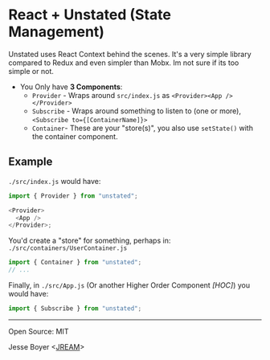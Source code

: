 # React + Unstated (State Management)

Unstated uses React Context behind the scenes. It's a very simple library compared
to Redux and even simpler than Mobx. Im not sure if its too simple or not.

- You Only have **3 Components**:
  - `Provider` - Wraps around `src/index.js` as `<Provider><App /></Provider>`
  - `Subscribe` - Wraps around something to listen to (one or more), `<Subscribe to={[ContainerName]}>`
  - `Container`- These are your "store(s)", you also use `setState()` with the container component.

## Example

`./src/index.js` would have:

```js
import { Provider } from "unstated";

<Provider>
  <App />
</Provider>;
```

You'd create a "store" for something, perhaps in: `./src/containers/UserContainer.js`

```js
import { Container } from "unstated";
// ...
```

Finally, in `./src/App.js` (Or another Higher Order Component _[HOC]_) you would have:

```js
import { Subscribe } from "unstated";
```

---

Open Source: MIT

Jesse Boyer <[JREAM](http://jream.com)>
